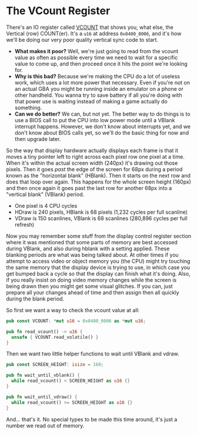 # The VCount Register

There's an IO register called
[VCOUNT](http://problemkaputt.de/gbatek.htm#lcdiointerruptsandstatus) that shows
you, what else, the Vertical (row) COUNT(er). It's a `u16` at address
`0x0400_0006`, and it's how we'll be doing our very poor quality vertical sync
code to start.

* **What makes it poor?** Well, we're just going to read from the vcount value as
  often as possible every time we need to wait for a specific value to come up,
  and then proceed once it hits the point we're looking for.
* **Why is this bad?** Because we're making the CPU do a lot of useless work,
  which uses a lot more power that necessary. Even if you're not on an actual
  GBA you might be running inside an emulator on a phone or other handheld. You
  wanna try to save battery if all you're doing with that power use is waiting
  instead of making a game actually do something.
* **Can we do better?** We can, but not yet. The better way to do things is to
  use a BIOS call to put the CPU into low power mode until a VBlank interrupt
  happens. However, we don't know about interrupts yet, and we don't know about
  BIOS calls yet, so we'll do the basic thing for now and then upgrade later.

So the way that display hardware actually displays each frame is that it moves a
tiny pointer left to right across each pixel row one pixel at a time. When it's
within the actual screen width (240px) it's drawing out those pixels. Then it
goes _past_ the edge of the screen for 68px during a period known as the
"horizontal blank" (HBlank). Then it starts on the next row and does that loop
over again. This happens for the whole screen height (160px) and then once again
it goes past the last row for another 68px into a "vertical blank" (VBlank)
period.

* One pixel is 4 CPU cycles
* HDraw is 240 pixels, HBlank is 68 pixels (1,232 cycles per full scanline)
* VDraw is 150 scanlines, VBlank is 68 scanlines (280,896 cycles per full refresh)

Now you may remember some stuff from the display control register section where
it was mentioned that some parts of memory are best accessed during VBlank, and
also during hblank with a setting applied. These blanking periods are what was
being talked about. At other times if you attempt to access video or object
memory you (the CPU) might try touching the same memory that the display device
is trying to use, in which case you get bumped back a cycle so that the display
can finish what it's doing. Also, if you really insist on doing video memory
changes while the screen is being drawn then you might get some visual glitches.
If you can, just prepare all your changes ahead of time and then assign then all
quickly during the blank period.

So first we want a way to check the vcount value at all:

```rust
pub const VCOUNT: *mut u16 = 0x0400_0006 as *mut u16;

pub fn read_vcount() -> u16 {
  unsafe { VCOUNT.read_volatile() }
}
```

Then we want two little helper functions to wait until VBlank and vdraw.

```rust
pub const SCREEN_HEIGHT: isize = 160;

pub fn wait_until_vblank() {
  while read_vcount() < SCREEN_HEIGHT as u16 {}
}

pub fn wait_until_vdraw() {
  while read_vcount() >= SCREEN_HEIGHT as u16 {}
}
```

And... that's it. No special types to be made this time around, it's just a
number we read out of memory.
